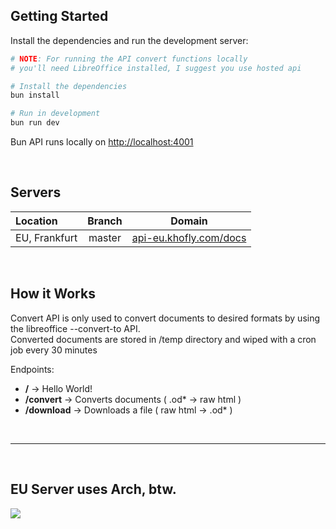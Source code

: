 ## Getting Started

Install the dependencies and run the development server:

```bash
# NOTE: For running the API convert functions locally
# you'll need LibreOffice installed, I suggest you use hosted api

# Install the dependencies
bun install

# Run in development
bun run dev
```

Bun API runs locally on [http://localhost:4001](http://localhost:4001)

<br />

## Servers

| Location      | Branch |                          Domain                          |
| :------------ | :----: | :------------------------------------------------------: |
| EU, Frankfurt | master | [api-eu.khofly.com/docs](https://api-eu.khofly.com/docs) |

<br />

## How it Works

Convert API is only used to convert documents to desired formats by using the libreoffice --convert-to API. <br />
Converted documents are stored in /temp directory and wiped with a cron job every 30 minutes

Endpoints:

- **/** -> Hello World!
- **/convert** -> Converts documents ( .od\* -> raw html )
- **/download** -> Downloads a file ( raw html -> .od\* )

<br />
<hr />
<br />

## EU Server uses Arch, btw.

<img height="" src="../.github/assets/api_eu.png"/>
